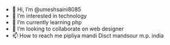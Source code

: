 - 👋 Hi, I’m @umeshsaini8085
- 👀 I’m interested in technology
- 🌱 I’m currently learning php
- 💞️ I’m looking to collaborate on web designer
- 📫 How to reach me pipliya mandi Disct mandsour m.p. india

<!---
umeshsaini8085/umeshsaini8085 is a ✨ special ✨ repository because its `README.md` (this file) appears on your GitHub profile.
You can click the Preview link to take a look at your changes.
--->
